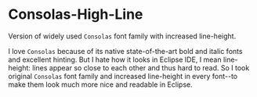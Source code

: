 Consolas-High-Line
==================
Version of widely used `Consolas` font family with increased line-height.

I love `Consolas` because of its native state-of-the-art bold and italic fonts and excellent hinting. But I hate how it looks in Eclipse IDE, I mean line-height: lines appear so close to each other and thus hard to read. So I took original `Consolas` font family and increased line-height in every font--to make them look much more nice and readable in Eclipse.
